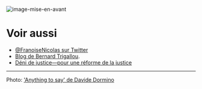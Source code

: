 ![image-mise-en-avant](../_aux/anythingtosay)

# Voir aussi

* [@FranoiseNicolas sur Twitter](https://twitter.com/FranoiseNicolas)
* [Blog de Bernard Trigallou](http://avocats-notaires.over-blog.com).
* [Déni de justice—pour une réforme de la justice](https://denidejustice.wordpress.com/)

---
Photo: ['Anything to say' de Davide Dormino](http://davidedormino.com/2015/05/27/anything-to-say-a-monument-to-courage/#jp-carousel-532)
